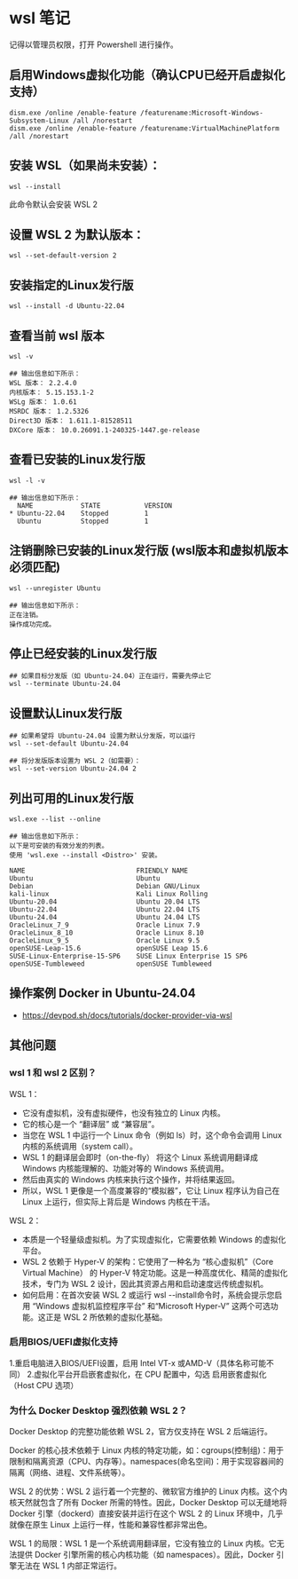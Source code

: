 # wsl 笔记

记得以管理员权限，打开 Powershell 进行操作。

## 启用Windows虚拟化功能​（确认CPU已经开启虚拟化支持）

```
dism.exe /online /enable-feature /featurename:Microsoft-Windows-Subsystem-Linux /all /norestart
dism.exe /online /enable-feature /featurename:VirtualMachinePlatform /all /norestart
```

## ​​安装 WSL​​（如果尚未安装）：

```
wsl --install
```

此命令默认会安装 WSL 2

## ​​设置 WSL 2 为默认版本​​：

```
wsl --set-default-version 2
```

## 安装指定的Linux发行版

```
wsl --install -d Ubuntu-22.04
```

## 查看当前 wsl 版本

```
wsl -v

## 输出信息如下所示：
WSL 版本： 2.2.4.0
内核版本： 5.15.153.1-2
WSLg 版本： 1.0.61
MSRDC 版本： 1.2.5326
Direct3D 版本： 1.611.1-81528511
DXCore 版本： 10.0.26091.1-240325-1447.ge-release
```

## 查看已安装的Linux发行版

```
wsl -l -v

## 输出信息如下所示：
  NAME            STATE           VERSION
* Ubuntu-22.04    Stopped         1
  Ubuntu          Stopped         1
```

## 注销删除已安装的Linux发行版 (wsl版本和虚拟机版本必须匹配)

```
wsl --unregister Ubuntu

## 输出信息如下所示：
正在注销。
操作成功完成。
```

## 停止已经安装的Linux发行版

```
## 如果目标分发版（如 Ubuntu-24.04）正在运行，需要先停止它
wsl --terminate Ubuntu-24.04
```

## 设置默认Linux发行版

```
## 如果希望将 Ubuntu-24.04 设置为默认分发版，可以运行
wsl --set-default Ubuntu-24.04

## 将分发版版本设置为 WSL 2（如需要）：
wsl --set-version Ubuntu-24.04 2
```

## 列出可用的Linux发行版
```
wsl.exe --list --online

## 输出信息如下所示：
以下是可安装的有效分发的列表。
使用 'wsl.exe --install <Distro>' 安装。

NAME                            FRIENDLY NAME
Ubuntu                          Ubuntu
Debian                          Debian GNU/Linux
kali-linux                      Kali Linux Rolling
Ubuntu-20.04                    Ubuntu 20.04 LTS
Ubuntu-22.04                    Ubuntu 22.04 LTS
Ubuntu-24.04                    Ubuntu 24.04 LTS
OracleLinux_7_9                 Oracle Linux 7.9
OracleLinux_8_10                Oracle Linux 8.10
OracleLinux_9_5                 Oracle Linux 9.5
openSUSE-Leap-15.6              openSUSE Leap 15.6
SUSE-Linux-Enterprise-15-SP6    SUSE Linux Enterprise 15 SP6
openSUSE-Tumbleweed             openSUSE Tumbleweed
```

## 操作案例 Docker in Ubuntu-24.04

- https://devpod.sh/docs/tutorials/docker-provider-via-wsl

## 其他问题

### wsl 1 和 wsl 2 区别？  

WSL 1：
- ​​它没有虚拟机，没有虚拟硬件，也没有独立的 Linux 内核。​​
- 它的核心是一个 ​​“翻译层”​​ 或 ​​“兼容层”​​。
- 当您在 WSL 1 中运行一个 Linux 命令（例如 ls）时，这个命令会调用 Linux 内核的系统调用（system call）。
- WSL 1 的翻译层会​​即时（on-the-fly）​​ 将这个 Linux 系统调用翻译成 Windows 内核能理解的、功能对等的 Windows 系统调用。
- 然后由​​真实的 Windows 内核​​来执行这个操作，并将结果返回。
- 所以，WSL 1 更像是一个高度兼容的“模拟器”，它让 Linux 程序认为自己在 Linux 上运行，但实际上背后是 Windows 内核在干活。

WSL 2：
- 本质是一个​​轻量级虚拟机​​。为了实现虚拟化，它需要依赖 Windows 的虚拟化平台。
- ​​WSL 2 依赖于 Hyper-V 的架构​​：它使用了一种名为 ​​“核心虚拟机”（Core Virtual Machine）​​ 的 Hyper-V 特定功能。这是一种高度优化、精简的虚拟化技术，专门为 WSL 2 设计，因此其资源占用和启动速度远传统虚拟机。
- ​​如何启用​​：在首次安装 WSL 2 或运行 wsl --install命令时，系统会提示您启用 ​​“Windows 虚拟机监控程序平台”​​ 和 ​​“Microsoft Hyper-V”​​ 这两个可选功能。这正是 WSL 2 所依赖的虚拟化基础。


### 启用BIOS/UEFI虚拟化支持​

1.重启电脑进入BIOS/UEFI设置，启用 ​​Intel VT-x​​ 或 ​​AMD-V​​（具体名称可能不同）
2.虚拟化平台开启嵌套虚拟化，在 CPU 配置中，勾选 启用嵌套虚拟化（Host CPU 选项）


### 为什么 Docker Desktop 强烈依赖 WSL 2？

Docker Desktop 的完整功能依赖 WSL 2，官方仅支持在 WSL 2 后端运行。​

Docker 的核心技术依赖于 Linux 内核的特定功能，如：​​cgroups​​ (控制组)：用于限制和隔离资源（CPU、内存等）。​​namespaces​​ (命名空间)：用于实现容器间的隔离（网络、进程、文件系统等）。

​​WSL 2 的优势​​：WSL 2 运行着一个​​完整的、微软官方维护的 Linux 内核​​。这个内核天然就包含了所有 Docker 所需的特性。因此，Docker Desktop 可以无缝地将 Docker 引擎（dockerd）直接安装并运行在这个 WSL 2 的 Linux 环境中，几乎就像在原生 Linux 上运行一样，性能和兼容性都非常出色。

​​WSL 1 的局限​​：WSL 1 是一个​​系统调用翻译层​​，它​​没有独立的 Linux 内核​​。它无法提供 Docker 引擎所需的核心内核功能（如 namespaces）。因此，Docker 引擎无法在 WSL 1 内部正常运行。

